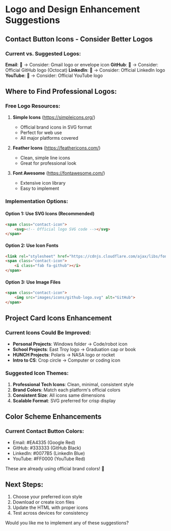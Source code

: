 # Logo and Design Enhancement Suggestions

## Contact Button Icons - Consider Better Logos

### Current vs. Suggested Logos:

**Email**: 📧 → Consider: Gmail logo or envelope icon
**GitHub**: 🐙 → Consider: Official GitHub logo (Octocat)
**LinkedIn**: 💼 → Consider: Official LinkedIn logo
**YouTube**: 🎥 → Consider: Official YouTube logo

## Where to Find Professional Logos:

### Free Logo Resources:
1. **Simple Icons** (https://simpleicons.org/)
   - Official brand icons in SVG format
   - Perfect for web use
   - All major platforms covered

2. **Feather Icons** (https://feathericons.com/)
   - Clean, simple line icons
   - Great for professional look

3. **Font Awesome** (https://fontawesome.com/)
   - Extensive icon library
   - Easy to implement

### Implementation Options:

#### Option 1: Use SVG Icons (Recommended)
```html
<span class="contact-icon">
    <svg><!-- Official logo SVG code --></svg>
</span>
```

#### Option 2: Use Icon Fonts
```html
<link rel="stylesheet" href="https://cdnjs.cloudflare.com/ajax/libs/font-awesome/6.0.0/css/all.min.css">
<span class="contact-icon">
    <i class="fab fa-github"></i>
</span>
```

#### Option 3: Use Image Files
```html
<span class="contact-icon">
    <img src="images/icons/github-logo.svg" alt="GitHub">
</span>
```

## Project Card Icons Enhancement

### Current Icons Could Be Improved:
- **Personal Projects**: Windows folder → Code/robot icon
- **School Projects**: East Troy logo → Graduation cap or book
- **HUNCH Projects**: Polaris → NASA logo or rocket
- **Intro to CS**: Crop circle → Computer or coding icon

### Suggested Icon Themes:
1. **Professional Tech Icons**: Clean, minimal, consistent style
2. **Brand Colors**: Match each platform's official colors
3. **Consistent Size**: All icons same dimensions
4. **Scalable Format**: SVG preferred for crisp display

## Color Scheme Enhancements

### Current Contact Button Colors:
- Email: #EA4335 (Google Red)
- GitHub: #333333 (GitHub Black)
- LinkedIn: #0077B5 (LinkedIn Blue)
- YouTube: #FF0000 (YouTube Red)

These are already using official brand colors! 🎉

## Next Steps:
1. Choose your preferred icon style
2. Download or create icon files
3. Update the HTML with proper icons
4. Test across devices for consistency

Would you like me to implement any of these suggestions?
